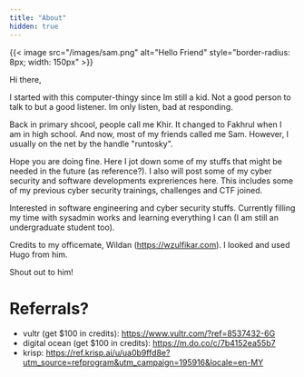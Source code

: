 ```yaml
---
title: "About"
hidden: true
---
```


{{< image src="/images/sam.png" alt="Hello Friend" style="border-radius: 8px; width: 150px" >}}

Hi there, 

I started with this computer-thingy since Im still a kid. Not a good person to talk to but a good listener. Im only listen, bad at responding. 

Back in primary shcool, people call me Khir. It changed to Fakhrul when I am in high school. And now, most of my friends called me Sam. However, I usually on the net by the handle "runtosky".

Hope you are doing fine. Here I jot down some of my stuffs that might be needed in the future (as reference?). I also will post some of my cyber security and software developments expreriences here. This includes some of my previous cyber security trainings, challenges and CTF joined.

Interested in software engineering and cyber security stuffs. Currently filling my time with sysadmin works and learning everything I can (I am still an undergraduate student too).

Credits to my officemate, Wildan (https://wzulfikar.com). I looked and used Hugo from him.

Shout out to him!

# Referrals?

- vultr (get $100 in credits): https://www.vultr.com/?ref=8537432-6G
- digital ocean (get $100 in credits): https://m.do.co/c/7b4152ea55b7
- krisp: https://ref.krisp.ai/u/ua0b9ffd8e?utm_source=refprogram&utm_campaign=195916&locale=en-MY

<script src="https://tryhackme.com/badge/26723"></script>